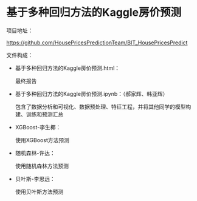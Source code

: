 # 基于多种回归方法的Kaggle房价预测

项目地址：

https://github.com/HousePricesPredictionTeam/BIT_HousePricesPredict



文件构成：

- 基于多种回归方法的Kaggle房价预测.html：

  最终报告

- 基于多种回归方法的Kaggle房价预测.ipynb：（郝家辉、韩亚辉）

  包含了数据分析和可视化、数据预处理、特征工程，并将其他同学的模型构建、训练和预测汇总

- XGBoost-李生椰：

  使用XGBoost方法预测

- 随机森林-许达：

  使用随机森林方法预测

- 贝叶斯-李思远：

  使用贝叶斯方法预测
